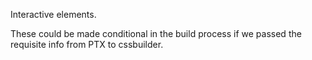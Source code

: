 Interactive elements.

These could be made conditional in the build process if we passed the requisite info from PTX to cssbuilder.
